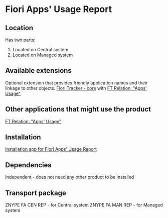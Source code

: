 # Fiori Apps' Usage Report

## Location
Has two parts:
1. Located on Central system
2. Located on Managed system

## Available extensions
Optional extension that provides friendly application names and their linkage to other objects.
[Fiori Tracker - core](ft-core.md) with [FT Relation: "Apps' Usage"](ft-rel-appsusage.md)

## Other applications that might use the product
[FT Relation: "Apps' Usage"](ft-rel-appsusage.md) 

## Installation
[Installation app for Fiori Apps' Usage Report](in-fa.md)

## Dependencies
Independent - does not need any other product to be installed

## Transport package
ZNYPE FA CEN REP - for Central system
ZNYPE FA MAN REP - for Managed system


